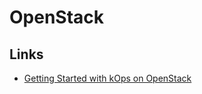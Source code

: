 # OpenStack

## Links

- [Getting Started with kOps on OpenStack](https://kops.sigs.k8s.io/getting_started/openstack/)
